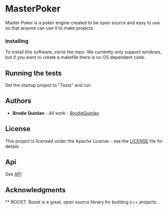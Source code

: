 # MasterPoker

Master Poker is a poker engine created to be open source and easy to use so that anyone can use it to make projects.


### Installing

To install this software, clone the repo. We currently only support windows, but if you want to create a makefile there is no OS dependent code. 

## Running the tests

Set the startup project to "Tests" and run.

## Authors

* **Brodie Quinlan** - *All work* - [BrodieQuinlan](https://github.com/brodiequinlan)


## License

This project is licensed under the Apache License - see the [LICENSE](LICENSE) file for details

## Api

See [API](API)


## Acknowledgments

** BOOST. Boost is a great, open source library for building c++ projects.